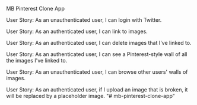MB Pinterest Clone App

User Story: As an unauthenticated user, I can login with Twitter.

User Story: As an authenticated user, I can link to images.

User Story: As an authenticated user, I can delete images that I've linked to.

User Story: As an authenticated user, I can see a Pinterest-style wall of all the images I've linked to.

User Story: As an unauthenticated user, I can browse other users' walls of images.

User Story: As an authenticated user, if I upload an image that is broken, it will be replaced by a placeholder image.
"# mb-pinterest-clone-app" 
